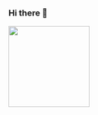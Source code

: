 ### Hi there 👋

<!--[![samko5sam's github stats](https://github-readme-stats.vercel.app/api?username=samko5sam&theme=gruvbox)](https://github.com/samko5sam/github-readme-stats)
[![Top Langs](https://github-readme-stats.vercel.app/api/top-langs/?username=samko5sam&layout=compact&theme=gruvbox)](https://github.com/samko5sam/github-readme-stats)-->

<div>
  <picture>
    <source media="(prefers-color-scheme: dark)" srcset="https://github-readme-stats.vercel.app/api/top-langs/?username=samko5sam&theme=dark&layout=compact&card_width=370" />
    <img height=160 align="center" src="https://github-readme-stats.vercel.app/api/top-langs/?username=samko5sam&theme=vue&layout=compact&card_width=370" />
  </picture>
</div>

<!--
**samko5sam/samko5sam** is a ✨ _special_ ✨ repository because its `README.md` (this file) appears on your GitHub profile.

Here are some ideas to get you started:

- 🔭 I’m currently working on ...
- 🌱 I’m currently learning ...
- 👯 I’m looking to collaborate on ...
- 🤔 I’m looking for help with ...
- 💬 Ask me about ...
- 📫 How to reach me: ...
- 😄 Pronouns: ...
- ⚡ Fun fact: ...
-->
